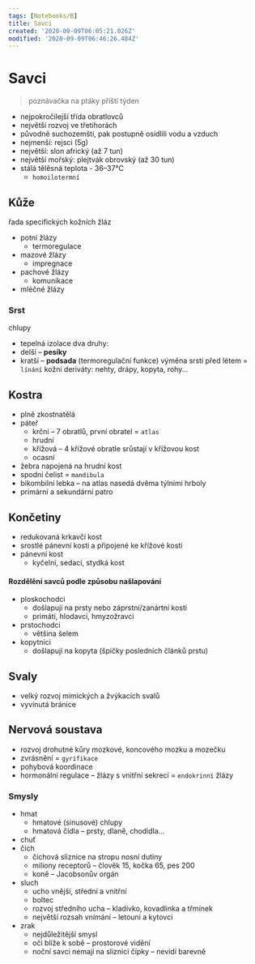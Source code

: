 ```yaml
---
tags: [Notebooks/B]
title: Savci
created: '2020-09-09T06:05:21.026Z'
modified: '2020-09-09T06:46:26.484Z'
---
```


# Savci
> poznávačka na ptáky příští týden
- nejpokročilejší třída obratlovců
- největší rozvoj ve třetihorách
- původně suchozemští, pak postupně osídlili vodu a vzduch
- nejmenší: rejsci (5g)
- největší: slon africký (až 7 tun)
- největší mořský: plejtvák obrovský (až 30 tun)
- stálá tělěsná teplota - 36–37°C
  - `homoilotermní`

## Kůže
řada specifických kožních žláz
- potní žlázy
  - termoregulace
- mazové žlázy
  - impregnace
- pachové žlázy
  - komunikace
- mléčné žlázy

### Srst
chlupy
- tepelná izolace
dva druhy:
- delší – __pesíky__
- kratší – __podsada__ (termoregulační funkce)
výměna srsti před létem = `línání`
kožní deriváty: nehty, drápy, kopyta, rohy...

## Kostra
- plně zkostnatělá
- páteř
  - krční – 7 obratlů, první obratel = `atlas`
  - hrudní
  - křížová – 4 křížové obratle srůstají v křížovou kost
  - ocasní
- žebra napojená na hrudní kost
- spodní čelist = `mandibula`
- bikombilní lebka – na atlas nasedá dvěma týlními hrboly
- primární a sekundární patro

## Končetiny
- redukovaná krkavčí kost
- srostlé pánevní kosti a připojené ke křížové kosti
- pánevní kost
  - kyčelní, sedací, stydká kost

#### Rozdělění savců podle způsobu našlapování
- ploskochodci
  - došlapují na prsty nebo záprstní/zanártní kosti
  - primáti, hlodavci, hmyzožravci
- prstochodci
  - většina šelem
- kopytníci
  - došlapují na kopyta (špičky posledních článků prstu)

## Svaly
- velký rozvoj mimických a žvýkacích svalů
- vyvinutá bránice

## Nervová soustava
- rozvoj drohutné kůry mozkové, koncového mozku a mozečku
- zvrásnění = `gyrifikace`
- pohybová koordinace
- hormonální regulace – žlázy s vnitřní sekrecí = `endokrinní` žlázy

### Smysly
- hmat
  - hmatové (sinusové) chlupy
  - hmatová čidla – prsty, dlaně, chodidla...
- chuť
- čich
  - čichová sliznice na stropu nosní dutiny
  - miliony receptorů – člověk 15, kočka 65, pes 200
  - koně – Jacobsonův orgán
- sluch
  - ucho vnější, střední a vnitřní
  - boltec
  - rozvoj středního ucha – kladívko, kovadlinka a třmínek
  - největší rozsah vnímání – letouni a kytovci
- zrak 
  - nejdůležitější smysl
  - oči blíže k sobě – prostorové vidění
  - noční savci nemají na sliznici čípky – nevidí barevně
